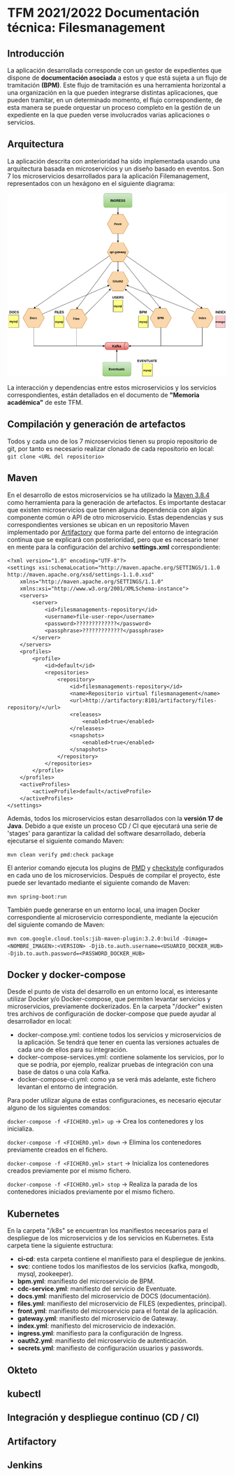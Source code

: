 # TFM 2021/2022 Documentación técnica: Filesmanagement
## Introducción
La aplicación desarrollada corresponde con un gestor de expedientes que dispone de <b>documentación asociada</b> a estos y que está sujeta a un flujo de tramitación <b>(BPM)</b>. Este flujo de tramitación es una herramienta horizontal a una organización en la que pueden integrarse distintas aplicaciones, que pueden tramitar, en un determinado momento, el flujo correspondiente, de esta manera se puede orquestar un proceso completo en la gestión de un expediente en la que pueden verse involucrados varias aplicaciones o servicios. 

## Arquitectura
La aplicación descrita con anterioridad ha sido implementada usando una arquitectura basada en microservicios y un diseño basado en eventos. Son 7 los microservicios desarrollados para la aplicación Filemanagement, representados con un hexágono en el siguiente diagrama:

![Diagrama de Arquitectura](./docs/tfm-arquitectura.png)

La interacción y dependencias entre estos microservicios y los servicios correspondientes, están detallados en el documento de <b>"Memoria académica"</b> de este TFM.<br/>

## Compilación y generación de artefactos
Todos y cada uno de los 7 microservicios tienen su propio repositorio de git, por tanto es necesario realizar clonado de cada repositorio en local: 
<br/>
`git clone <URL del repositorio>`
<h2>Maven</h2>
En el desarrollo de estos microservicios se ha utilizado la <a href="https://maven.apache.org/">Maven 3.8.4</a> como herramienta para la generación de artefactos. Es importante destacar que existen microservicios que tienen alguna dependencia con algún componente común o API de otro microservicio. Estas dependencias y sus correspondientes versiones se ubican en un repositorio Maven implementado por <a href="https://jfrog.com/artifactory">Artifactory</a> que forma parte del entorno de integración continua que se explicará con posterioridad, pero que es necesario tener en mente para la configuración del archivo <b>settings.xml</b> correspondiente:

```
<?xml version="1.0" encoding="UTF-8"?>
<settings xsi:schemaLocation="http://maven.apache.org/SETTINGS/1.1.0 http://maven.apache.org/xsd/settings-1.1.0.xsd"
	xmlns="http://maven.apache.org/SETTINGS/1.1.0"
	xmlns:xsi="http://www.w3.org/2001/XMLSchema-instance">
	<servers>
		<server>
			<id>filesmanagements-repository</id>
			<username>file-user-repo</username>
			<password>?????????????</password>
			<passphrase>?????????????</passphrase>
		</server>
	</servers>
	<profiles>
		<profile>
			<id>default</id>
			<repositories>
				<repository>
					<id>filesmanagements-repository</id>
					<name>Repositorio virtual filesmanagement</name>
					<url>http://artifactory:8101/artifactory/files-repository/</url>
					<releases>
						<enabled>true</enabled>
					</releases>
					<snapshots>
						<enabled>true</enabled>
					</snapshots>
				</repository>
			</repositories>
		</profile>
	</profiles>
	<activeProfiles>
		<activeProfile>default</activeProfile>
	</activeProfiles>
</settings>
```

Además, todos los microservicios estan desarrollados con la <b>versión 17 de Java</b>.
Debido a que existe un proceso CD / CI que ejecutará una serie de 'stages' para garantizar la calidad del software desarrollado, debería ejecutarse el siguiente comando Maven:

`mvn clean verify pmd:check package`


El anterior comando ejecuta los plugins de <a href="https://pmd.github.io/">PMD</a> y <a href="https://checkstyle.org/">checkstyle</a> configurados en cada uno de los microservicios. Después de compilar el proyecto, éste puede ser levantado mediante el siguiente comando de Maven:

`mvn spring-boot:run`


También puede generarse en un entorno local, una imagen Docker correspondiente al microservicio correspondiente, mediante la ejecución del siguiente comando de Maven:

`mvn com.google.cloud.tools:jib-maven-plugin:3.2.0:build -Dimage=<NOMBRE_IMAGEN>:<VERSION> -Djib.to.auth.username=<USUARIO_DOCKER_HUB> -Djib.to.auth.password=<PASSWORD_DOCKER_HUB>`

<h2>Docker y docker-compose</h2>

Desde el punto de vista del desarrollo en un entorno local, es interesante utilizar Docker y/o Docker-compose, que permiten levantar servicios y microservicios, previamente dockerizados. En la carpeta "/docker" existen tres archivos de configuración de docker-compose que puede ayudar al desarrollador en local:
-	docker-compose.yml: contiene todos los servicios y microservicios de la aplicación. Se tendrá que tener en cuenta las versiones actuales de cada uno de ellos para su integración.
-	docker-compose-services.yml: contiene solamente los servicios, por lo que se podría, por ejemplo, realizar pruebas de integración con una base de datos o una cola Kafka.
-	docker-compose-ci.yml: como ya se verá más adelante, este fichero levantan el entorno de integración.

Para poder utilizar alguna de estas configuraciones, es necesario ejecutar alguno de los siguientes comandos:

`docker-compose -f <FICHERO.yml> up` -> 
	Crea los contenedores y los inicializa.

`docker-compose -f <FICHERO.yml> down` -> 
	Elimina los contenedores previamente creados en el fichero.

`docker-compose -f <FICHERO.yml> start` -> 
	Inicializa los contenedores creados previamente por el mismo fichero.
	
`docker-compose -f <FICHERO.yml> stop` -> 
	Realiza la parada de los contenedores iniciados previamente por el mismo fichero.

<h2>Kubernetes</h2>
En la carpeta "/k8s" se encuentran los manifiestos necesarios para el despliegue de los microservicios y de los servicios en Kubernetes. Esta carpeta tiene la siguiente estructura:
<br/>

-	<b>ci-cd</b>: esta carpeta contiene el manifiesto para el despliegue de jenkins.
-	<b>svc</b>: contiene todos los manifiestos de los servicios (kafka, mongodb, mysql, zookeeper).
-	<b>bpm.yml</b>: manifiesto del microservicio de BPM.
-	<b>cdc-service.yml</b>: manifiesto del servicio de Eventuate.
-	<b>docs.yml</b>: manifiesto del microservicio de DOCS (documentación).
-	<b>files.yml</b>: manifiesto del microservicio de FILES (expedientes, principal).
-	<b>front.yml</b>: manifiesto del microservicio para el fontal de la aplicación.
-	<b>gateway.yml</b>: manifiesto del microservicio de Gateway.
-	<b>index.yml</b>: manifiesto del microservicio de indexación.
-	<b>ingress.yml</b>: manifiesto para la configuración de Ingress.
-	<b>oauth2.yml</b>: manifiesto del microservicio de autenticación.
-	<b>secrets.yml</b>: manifiesto de configuración usuarios y passwords.

## Okteto
<h2>kubectl</h2>

## Integración y despliegue continuo (CD / CI)

<h2>Artifactory</h2>
<h2>Jenkins</h2>